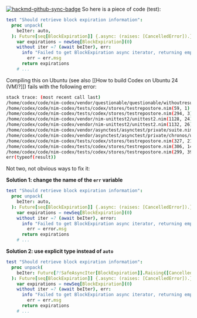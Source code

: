 [![hackmd-github-sync-badge](https://hackmd.io/onqV1RP7R9KOkYpx_iRuzQ/badge)](https://hackmd.io/onqV1RP7R9KOkYpx_iRuzQ)
So here is a piece of code (test):

```nim
test "Should retrieve block expiration information":
  proc unpack(
	beIter: auto,
  ): Future[seq[BlockExpiration]] {.async: (raises: [CancelledError]).} =
    var expirations = newSeq[BlockExpiration](0)
    without iter =? (await beIter), err:
	  info "Failed to get BlockExpiration async iterator, returning empty sequence",
	    err = err.msg
	  return expirations
	# ...
```

Compiling this on Ubuntu (see also [[How to build Codex on Ubuntu 24 (VM)?]]) fails with the following error:

```bash
stack trace: (most recent call last)
/home/codex/code/nim-codex/vendor/questionable/questionable/withoutresult.nim(27, 10) without
/home/codex/code/nim-codex/tests/codex/stores/testrepostore.nim(59, 1) template/generic instantiation of `asyncchecksuite` from here
/home/codex/code/nim-codex/tests/codex/stores/testrepostore.nim(294, 3) template/generic instantiation of `test` from here
/home/codex/code/nim-codex/vendor/nim-unittest2/unittest2.nim(1128, 24) template/generic instantiation of `failingOnExceptions` from here
/home/codex/code/nim-codex/vendor/nim-unittest2/unittest2.nim(1132, 26) template/generic instantiation of `failingOnExceptions` from here
/home/codex/code/nim-codex/vendor/asynctest/asynctest/private/suite.nim(34, 5) template/generic instantiation of `runAsync` from here
/home/codex/code/nim-codex/vendor/asynctest/asynctest/private/chronos/unittest2/runasync.nim(4, 26) template/generic instantiation of `async` from here
/home/codex/code/nim-codex/tests/codex/stores/testrepostore.nim(327, 21) template/generic instantiation of `unpack` from here
/home/codex/code/nim-codex/tests/codex/stores/testrepostore.nim(306, 14) template/generic instantiation of `setResult` from here
/home/codex/code/nim-codex/tests/codex/stores/testrepostore.nim(299, 39) Error: expected an identifier, got 
err(typeof(result))
```

Not two, not obvious ways to fix it:

**Solution 1: change the name of the `err` variable**

```nim
test "Should retrieve block expiration information":
  proc unpack(
	beIter: auto,
  ): Future[seq[BlockExpiration]] {.async: (raises: [CancelledError]).} =
    var expirations = newSeq[BlockExpiration](0)
    without iter =? (await beIter), error:
	  info "Failed to get BlockExpiration async iterator, returning empty sequence",
	    err = error.msg
	  return expirations
	# ...
```

**Solution 2: use explicit type instead of `auto`**

```nim
test "Should retrieve block expiration information":
  proc unpack(
	beIter: Future[?!SafeAsyncIter[BlockExpiration]].Raising([CancelledError]),
  ): Future[seq[BlockExpiration]] {.async: (raises: [CancelledError]).} =
    var expirations = newSeq[BlockExpiration](0)
    without iter =? (await beIter), err:
	  info "Failed to get BlockExpiration async iterator, returning empty sequence",
	    err = err.msg
	  return expirations
	# ...
```

